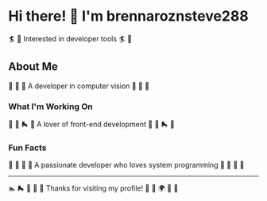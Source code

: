 # Hi there! 👋 I'm brennaroznsteve288

🏄 🏒 Interested in developer tools 🏄 🏒

## About Me
🎯 🥊 🚴 A developer in computer vision 🎯 🥊 🚴

### What I'm Working On
🚣 🎵 🛼 🎰 A lover of front-end development 🚣 🎵 🛼 🎰

### Fun Facts
🥋 🏹 🚀 🚣 A passionate developer who loves system programming 🥋 🏹 🚀 🚣

---
🏊 🛼 🥋 🎵 🎳 Thanks for visiting my profile! 🎾 🎤 🌍 🎾 🥋
